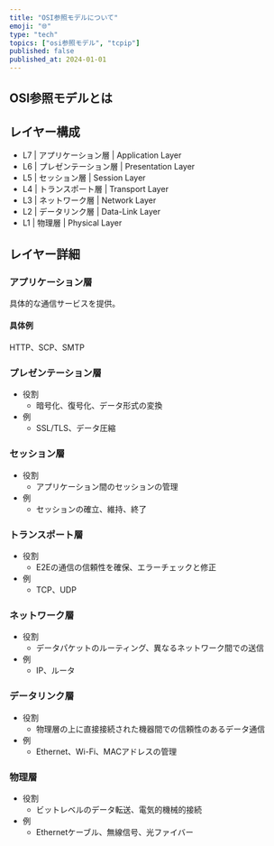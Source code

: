```yaml
---
title: "OSI参照モデルについて"
emoji: "🌐"
type: "tech"
topics: ["osi参照モデル", "tcpip"]
published: false
published_at: 2024-01-01
---
```


## OSI参照モデルとは

## レイヤー構成

- L7 | アプリケーション層 | Application Layer
- L6 | プレゼンテーション層 | Presentation Layer
- L5 | セッション層 | Session Layer
- L4 | トランスポート層 | Transport Layer
- L3 | ネットワーク層 | Network Layer
- L2 | データリンク層 | Data-Link Layer
- L1 | 物理層 | Physical Layer

## レイヤー詳細

### アプリケーション層

具体的な通信サービスを提供。

#### 具体例

HTTP、SCP、SMTP

### プレゼンテーション層

- 役割
  - 暗号化、復号化、データ形式の変換
- 例
  - SSL/TLS、データ圧縮

### セッション層

- 役割
  - アプリケーション間のセッションの管理
- 例
  - セッションの確立、維持、終了

### トランスポート層

- 役割
  - E2Eの通信の信頼性を確保、エラーチェックと修正
- 例
  - TCP、UDP

### ネットワーク層

- 役割
  - データパケットのルーティング、異なるネットワーク間での送信
- 例
  - IP、ルータ

### データリンク層

- 役割
  - 物理層の上に直接接続された機器間での信頼性のあるデータ通信
- 例
  - Ethernet、Wi-Fi、MACアドレスの管理

### 物理層

- 役割
  - ビットレベルのデータ転送、電気的機械的接続
- 例
  - Ethernetケーブル、無線信号、光ファイバー
